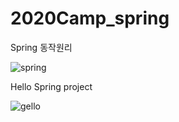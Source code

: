 # 2020Camp_spring

Spring 동작원리

![spring](https://user-images.githubusercontent.com/48058373/72665807-46085500-3a4f-11ea-99bc-d863a9fcc351.PNG)

Hello Spring project 

![gello](https://user-images.githubusercontent.com/48058373/72681802-84167f00-3b0a-11ea-8e1e-50acfc226936.PNG)
